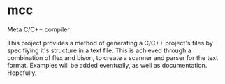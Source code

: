 # mcc
Meta C/C++ compiler

This project provides a method of generating a C/C++ project's files by specifiying it's structure in a text file.
This is achieved through a combination of flex and bison, to create a scanner and parser for the text format.
Examples will be added eventually, as well as documentation. Hopefully.
